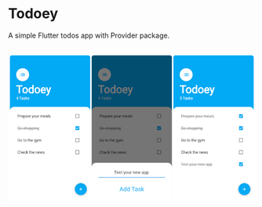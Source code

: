 # Todoey

A simple Flutter todos app with Provider package.

<h2 align="center">
  <img src="./screenshot.png" alt="gridsome-minimal-blog" width="600px" />
  <br>
</h2>